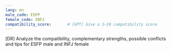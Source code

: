 ```yaml
---
lang: en
male_code: ESFP
female_code: INFJ
compatibility_score:       # [GPT] Give a 1–10 compatibility score
---
```


[DR] Analyze the compatibility, complementary strengths, possible conflicts and tips for ESFP male and INFJ female

